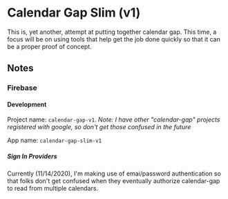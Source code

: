 # Calendar Gap Slim (v1)

This is, yet another, attempt at putting together calendar gap.  This time, a focus
will be on using tools that help get the job done quickly so that it can be
a proper proof of concept.

## Notes

### Firebase

#### Development

Project name: `calendar-gap-v1`.
_Note: I have other "calendar-gap" projects registered with google, so don't 
get those confused in the future_

App name: `calendar-gap-slim-v1`

##### Sign In Providers

Currently (11/14/2020), I'm making use of emai/password authentication so that
folks don't get confused when they eventually authorize calendar-gap to
read from multiple calendars.
